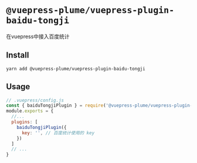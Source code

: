 # `@vuepress-plume/vuepress-plugin-baidu-tongji`

在vuepress中接入百度统计

## Install
```
yarn add @vuepress-plume/vuepress-plugin-baidu-tongji
```
## Usage
``` js
// .vuepress/config.js
const { baiduTongjiPlugin } = require('@vuepress-plume/vuepress-plugin-baidu-tongji')
module.exports = {
  //...
  plugins: [
    baiduTongjiPlugin({
      key: '', // 百度统计使用的 key
    })
  ]
  // ...
}
```
